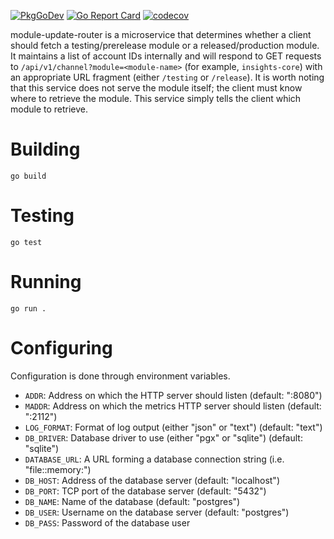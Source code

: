 [![PkgGoDev](https://pkg.go.dev/badge/github.com/redhatinsights/module-update-router)](https://pkg.go.dev/github.com/redhatinsights/module-update-router)
[![Go Report Card](https://goreportcard.com/badge/github.com/redhatinsights/module-update-router)](https://goreportcard.com/report/github.com/redhatinsights/module-update-router)
[![codecov](https://codecov.io/gh/RedHatInsights/module-update-router/branch/master/graph/badge.svg?token=HASAINK5Q3)](https://codecov.io/gh/RedHatInsights/module-update-router)

module-update-router is  a microservice that determines whether a client should
fetch a testing/prerelease module or a released/production module. It maintains
a list of account IDs internally and will respond to GET requests to `/api/v1/channel?module=<module-name>`
(for example, `insights-core`) with an appropriate URL fragment (either 
`/testing` or `/release`). It is worth noting that this service does not serve
the module itself; the client must know where to retrieve the module. This
service simply tells the client which module to retrieve.

# Building

`go build`

# Testing

`go test`

# Running

`go run .`

# Configuring

Configuration is done through environment variables.

* `ADDR`: Address on which the HTTP server should listen (default: ":8080")
* `MADDR`: Address on which the metrics HTTP server should listen (default:
   ":2112")
* `LOG_FORMAT`: Format of log output (either "json" or "text") (default: "text")
* `DB_DRIVER`: Database driver to use (either "pgx" or "sqlite")
   (default: "sqlite")
* `DATABASE_URL`: A URL forming a database connection string (i.e. "file::memory:")
* `DB_HOST`: Address of the database server (default: "localhost")
* `DB_PORT`: TCP port of the database server (default: "5432")
* `DB_NAME`: Name of the database (default: "postgres")
* `DB_USER`: Username on the database server (default: "postgres")
* `DB_PASS`: Password of the database user
